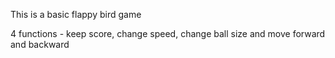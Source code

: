 This is a basic flappy bird game

4 functions - 
keep score, change speed, change ball size and move forward and backward

